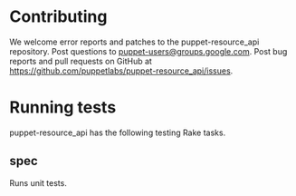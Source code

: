 # Contributing

We welcome error reports and patches to the puppet-resource\_api repository. Post questions to [puppet-users@groups.google.com](https://groups.google.com/forum/#!forum/puppet-users). Post bug reports and pull requests on GitHub at https://github.com/puppetlabs/puppet-resource_api/issues.

# Running tests

puppet-resource\_api has the following testing Rake tasks.

## spec

Runs unit tests.
